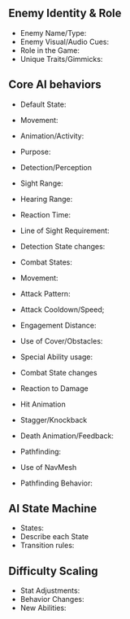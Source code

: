 ## Enemy Identity & Role

- Enemy Name/Type: 
- Enemy Visual/Audio Cues:
- Role in the Game: 
- Unique Traits/Gimmicks: 

## Core AI behaviors

- Default State:
- Movement:
- Animation/Activity:
- Purpose:

- Detection/Perception
- Sight Range:
- Hearing Range:
- Reaction Time:
- Line of Sight Requirement: 
- Detection State changes:

- Combat States:
- Movement:
- Attack Pattern:
- Attack Cooldown/Speed;
- Engagement Distance:
- Use of Cover/Obstacles:
- Special Ability usage:
- Combat State changes
- Reaction to Damage
- Hit Animation
- Stagger/Knockback
- Death Animation/Feedback:
- Pathfinding:
- Use of NavMesh
- Pathfinding Behavior:

## AI State Machine

- States:
- Describe each State
- Transition rules:

## Difficulty Scaling

- Stat Adjustments:
- Behavior Changes:
- New Abilities:




